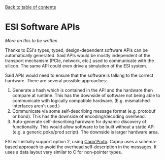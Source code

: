 [Back to table of contents](index.md#Table-of-contents)

# ESI Software APIs

*More on this to be written.*

Thanks to ESI's types, typed, design-dependent software APIs can be
automatically generated. Said APIs would be mostly independent of the
transport mechanism (PCIe, network, etc.) used to communicate with the
silicon. The same API could even drive a simulation of the ESI system.

Said APIs would need to ensure that the software is talking to the correct
hardware. There are several possible approaches:

1) Generate a hash which is contained in the API and the hardware then compare
at runtime. This has the downside of software not being able to communicate
with logically compatible hardware. (E.g. mismatched interfaces aren't used.)
2) Communicate via some self-describing message format (e.g. protobuf or
bond). This has the downside of encoding/decoding overhead.
3) Auto-generate self-describing hardware for dynamic discovery of
functionality. This would allow software to be built without a static API
(e.g. a generic poke/prod script). The downside is larger hardware area.

ESI will initially support option 2, using
[Capn'Proto](https://capnproto.org/). Capnp uses a schema-based approach to
avoid the overhead self-description in the messages. It uses a data layout
very similar to C for non-pointer types.
